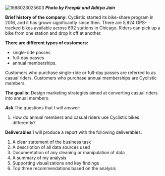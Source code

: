 ![1688023025603](https://github.com/user-attachments/assets/012f6b6b-6623-434a-95a5-dc29741a394e) 
***Photo by Freepik and Aditya Jain***

**Brief history of the company:**
Cyclistic started its bike-share program in 2016, and it has grown significantly since then. There are 5,824 GPS-tracked bikes available across 692 stations in Chicago. Riders can pick up a bike from one station and drop it off at another.

**There are different types of customers:**
* single-ride passes
* full-day passes
* annual memberships.

Customers who purchase single-ride or full-day passes are referred to as casual riders.
Customers who purchase annual memberships are Cyclistic members.

**The goal is:**
Design marketing strategies aimed at converting casual riders into annual members.

***Ask***
The questions that I will answer:
1. How do annual members and casual riders use Cyclistic bikes differently?

**Deliverables**
I will produce a report with the following deliverables:
1. A clear statement of the business task
2. A description of all data sources used
3. Documentation of any cleaning or manipulation of data
4. A summary of my analysis
5. Supporting visualizations and key findings
6. Top three recommendations based on the analysis

